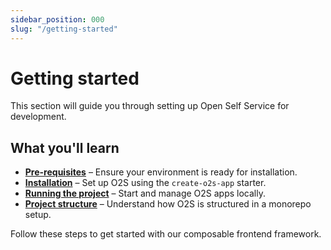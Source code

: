```yaml
---
sidebar_position: 000
slug: "/getting-started"
---
```


# Getting started

This section will guide you through setting up Open Self Service for development.

## What you'll learn
- **[Pre-requisites](./prerequisites.md)** – Ensure your environment is ready for installation.
- **[Installation](./installation.md)** – Set up O2S using the `create-o2s-app` starter.
- **[Running the project](./running-locally.md)** – Start and manage O2S apps locally.
- **[Project structure](./project-structure.md)** – Understand how O2S is structured in a monorepo setup.

Follow these steps to get started with our composable frontend framework.
